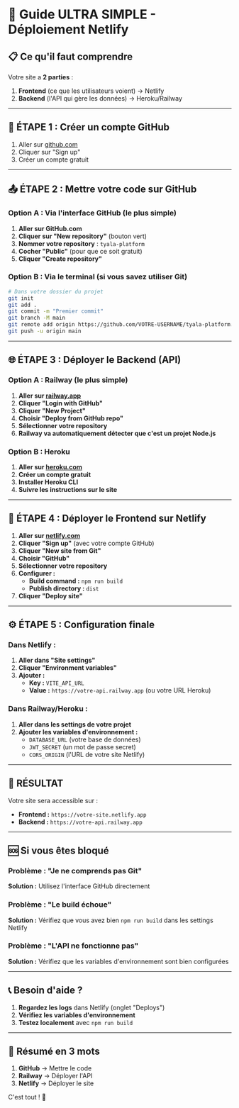 # 🎯 Guide ULTRA SIMPLE - Déploiement Netlify

## 📋 Ce qu'il faut comprendre

Votre site a **2 parties** :
1. **Frontend** (ce que les utilisateurs voient) → Netlify
2. **Backend** (l'API qui gère les données) → Heroku/Railway

---

## 🚀 ÉTAPE 1 : Créer un compte GitHub

1. Aller sur [github.com](https://github.com)
2. Cliquer sur "Sign up"
3. Créer un compte gratuit

---

## 📤 ÉTAPE 2 : Mettre votre code sur GitHub

### Option A : Via l'interface GitHub (le plus simple)

1. **Aller sur GitHub.com**
2. **Cliquer sur "New repository"** (bouton vert)
3. **Nommer votre repository** : `tyala-platform`
4. **Cocher "Public"** (pour que ce soit gratuit)
5. **Cliquer "Create repository"**

### Option B : Via le terminal (si vous savez utiliser Git)

```bash
# Dans votre dossier du projet
git init
git add .
git commit -m "Premier commit"
git branch -M main
git remote add origin https://github.com/VOTRE-USERNAME/tyala-platform.git
git push -u origin main
```

---

## 🌐 ÉTAPE 3 : Déployer le Backend (API)

### Option A : Railway (le plus simple)

1. **Aller sur [railway.app](https://railway.app)**
2. **Cliquer "Login with GitHub"**
3. **Cliquer "New Project"**
4. **Choisir "Deploy from GitHub repo"**
5. **Sélectionner votre repository**
6. **Railway va automatiquement détecter que c'est un projet Node.js**

### Option B : Heroku

1. **Aller sur [heroku.com](https://heroku.com)**
2. **Créer un compte gratuit**
3. **Installer Heroku CLI**
4. **Suivre les instructions sur le site**

---

## 🎨 ÉTAPE 4 : Déployer le Frontend sur Netlify

1. **Aller sur [netlify.com](https://netlify.com)**
2. **Cliquer "Sign up"** (avec votre compte GitHub)
3. **Cliquer "New site from Git"**
4. **Choisir "GitHub"**
5. **Sélectionner votre repository**
6. **Configurer :**
   - **Build command :** `npm run build`
   - **Publish directory :** `dist`
7. **Cliquer "Deploy site"**

---

## ⚙️ ÉTAPE 5 : Configuration finale

### Dans Netlify :
1. **Aller dans "Site settings"**
2. **Cliquer "Environment variables"**
3. **Ajouter :**
   - **Key :** `VITE_API_URL`
   - **Value :** `https://votre-api.railway.app` (ou votre URL Heroku)

### Dans Railway/Heroku :
1. **Aller dans les settings de votre projet**
2. **Ajouter les variables d'environnement :**
   - `DATABASE_URL` (votre base de données)
   - `JWT_SECRET` (un mot de passe secret)
   - `CORS_ORIGIN` (l'URL de votre site Netlify)

---

## 🎉 RÉSULTAT

Votre site sera accessible sur :
- **Frontend :** `https://votre-site.netlify.app`
- **Backend :** `https://votre-api.railway.app`

---

## 🆘 Si vous êtes bloqué

### Problème : "Je ne comprends pas Git"
**Solution :** Utilisez l'interface GitHub directement

### Problème : "Le build échoue"
**Solution :** Vérifiez que vous avez bien `npm run build` dans les settings Netlify

### Problème : "L'API ne fonctionne pas"
**Solution :** Vérifiez que les variables d'environnement sont bien configurées

---

## 📞 Besoin d'aide ?

1. **Regardez les logs** dans Netlify (onglet "Deploys")
2. **Vérifiez les variables d'environnement**
3. **Testez localement** avec `npm run build`

---

## 🎯 Résumé en 3 mots

1. **GitHub** → Mettre le code
2. **Railway** → Déployer l'API
3. **Netlify** → Déployer le site

C'est tout ! 🎉
